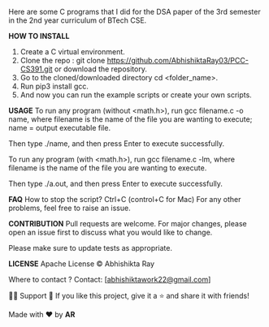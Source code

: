 Here are some C programs that I did for the DSA paper of the 3rd semester in the 2nd year curriculum of BTech CSE.

**HOW TO INSTALL**
1. Create a C virtual environment.
2. Clone the repo : git clone https://github.com/AbhishiktaRay03/PCC-CS391.git or download the repository.
3. Go to the cloned/downloaded directory cd <folder_name>.
4. Run pip3 install gcc.
5. And now you can run the example scripts or create your own scripts.
   
**USAGE**
To run any program (without <math.h>), run  gcc filename.c -o name, where filename is the name of the file you are wanting to execute; name = output executable file.

Then type  ./name, and then press Enter to execute successfully.

To run any program (with <math.h>), run  gcc filename.c -lm, where filename is the name of the file you are wanting to execute.

Then type  ./a.out, and then press Enter to execute successfully.


**FAQ**
How to stop the script? Ctrl+C (control+C for Mac)
For any other problems, feel free to raise an issue.


**CONTRIBUTION**
Pull requests are welcome. For major changes, please open an issue first to discuss what you would like to change.

Please make sure to update tests as appropriate.

**LICENSE**
Apache License © Abhishikta Ray

Where to contact ?
Contact: [abhishiktawork22@gmail.com]

🙋‍♂️ Support
💙 If you like this project, give it a ⭐ and share it with friends!


Made with ❤️ by **AR**
